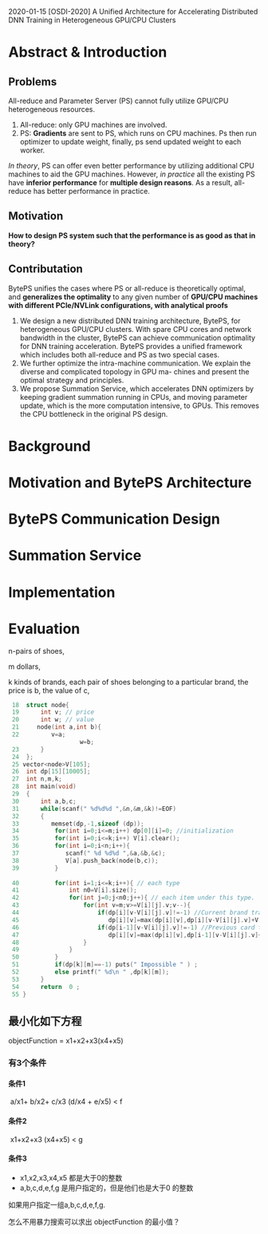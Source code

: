 2020-01-15 [OSDI-2020] A Unified Architecture for Accelerating Distributed DNN Training in Heterogeneous GPU/CPU Clusters

# Abstract & Introduction

## Problems

All-reduce and Parameter Server (PS) cannot fully utilize GPU/CPU heterogeneous resources. 

1. All-reduce: only GPU machines are involved.
2. PS: **Gradients** are sent to PS, which runs on CPU machines. Ps then run optimizer to update weight, finally, ps send updated weight to each worker.

*In theory*, PS can offer even better performance by utilizing additional CPU machines to aid the GPU machines. However, *in practice* all the existing PS have **inferior performance** for **multiple design reasons**.  As a result, all-reduce has better performance in practice. 

## Motivation

**How to design PS system such that the performance is as good as that in theory?** 

## Contributation

BytePS unifies the cases where PS or all-reduce is theoretically optimal, and **generalizes the optimality** to any given number of **GPU/CPU machines with different PCIe/NVLink configurations, with analytical proofs**

1. We design a new distributed DNN training architecture, BytePS, for heterogeneous GPU/CPU clusters. With spare CPU cores and network bandwidth in the cluster, BytePS can achieve communication optimality  for DNN training acceleration. BytePS provides a unified framework which includes both all-reduce and PS as two special cases.
2. We further optimize the intra-machine communication. We explain the diverse and complicated topology in GPU ma- chines and present the optimal strategy and principles.
3. We propose Summation Service, which accelerates DNN optimizers by keeping gradient summation running in CPUs, and moving parameter update, which is the more computation intensive, to GPUs. This removes the CPU bottleneck in the original PS design.







# Background



# Motivation and BytePS Architecture









# BytePS Communication Design











# Summation Service







# Implementation





# Evaluation




n-pairs of shoes, 

m dollars,

k kinds of brands, each pair of shoes belonging to a particular brand, the price is b, the value of c,



```c++
 18  struct node{
 19      int v; // price
 20      int w; // value
 21     node(int a,int b){
 22         v=a;
   					w=b;
 23      }
 24  };
 25 vector<node>V[105];
 26  int dp[15][10005];
 27  int n,m,k;
 28  int main(void)
 29  {
 30      int a,b,c;
 31      while(scanf(" %d%d%d ",&n,&m,&k)!=EOF)
 32      {
 33         memset(dp,-1,sizeof (dp));
 34          for(int i=0;i<=m;i++) dp[0][i]=0; //initialization 
 35          for(int i=0;i<=k;i++) V[i].clear();
 36          for(int i=0;i<n;i++){
 37             scanf(" %d %d%d ",&a,&b,&c);
 38             V[a].push_back(node(b,c));
 39          }
   
 40          for(int i=1;i<=k;i++){ // each type
 41              int n0=V[i].size();
 42              for(int j=0;j<n0;j++){ // each item under this type. 
 43                  for(int v=m;v>=V[i][j].v;v--){ 
 44                      if(dp[i][v-V[i][j].v]!=-1) //Current brand transfer status 
 45                         dp[i][v]=max(dp[i][v],dp[i][v-V[i][j].v]+V[i][j].w);
 46                      if(dp[i-1][v-V[i][j].v]!=-1) //Previous card transfer status 
 47                         dp[i][v]=max(dp[i][v],dp[i-1][v-V[i][j].v]+V[i][j].w);
 48                  }
 49              }
 50          }
 51          if(dp[k][m]==-1) puts(" Impossible " ) ;
 52          else printf(" %d\n " ,dp[k][m]);
 53      }
 54      return  0 ;
 55 }
```





## 最小化如下方程 

objectFunction = x1+x2+x3(x4+x5)

### 有3个条件

#### 条件1 

​	a/x1+ b/x2+ c/x3  (d/x4 + e/x5) < f

#### 条件2

​	x1+x2+x3 (x4+x5) < g

#### 条件3

- x1,x2,x3,x4,x5 都是大于0的整数
- a,b,c,d,e,f,g 是用户指定的，但是他们也是大于0 的整数



如果用户指定一组a,b,c,d,e,f,g. 

怎么不用暴力搜索可以求出 objectFunction 的最小值？ 

